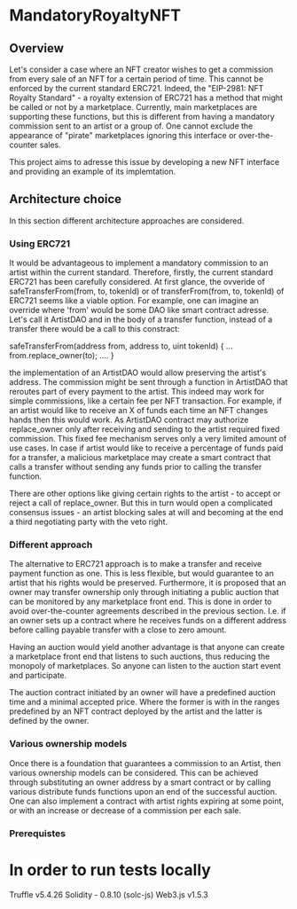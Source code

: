 # MandatoryRoyaltyNFT

## Overview

Let's consider a case where an NFT creator wishes to get a commission from every sale of an NFT for a certain period of time.
This cannot be enforced by the current standard ERC721.
Indeed, the "EIP-2981: NFT Royalty Standard" - a royalty extension of ERC721 has a method that might be called or not by a marketplace. 
Currently, main marketplaces are supporting these functions, but this is different from having a mandatory commission sent to an artist or a group of. One cannot exclude the appearance of "pirate" marketplaces ignoring this interface or over-the-counter sales. 

This project aims to adresse this issue by developing a new NFT interface and providing an example of its implemtation.

## Architecture choice

In this section different architecture approaches are considered.

### Using ERC721

It would be advantageous to implement a mandatory commission to an artist within the current standard. Therefore, firstly, the current standard ERC721 has been carefully considered. At first glance, the ovveride of safeTransferFrom(from, to, tokenId) or of transferFrom(from, to, tokenId) of ERC721 seems like a viable option. For example, one can imagine an override where 'from' would be some DAO like smart contract adresse. Let's call it ArtistDAO and in the body of a transfer function, instead of a transfer there would be a call to this constract:

safeTransferFrom(address from, address to, uint tokenId) {
    ...
    from.replace_owner(to);
    ....
}

the implementation of an ArtistDAO would allow preserving the artist's address. The commission might be sent through a function in ArtistDAO that reroutes part of every payment to the artist. This indeed may work for simple commissions, like a certain fee per NFT transaction.
For example, if an artist would like to receive an X of funds each time an NFT changes hands then this would work. As ArtistDAO contract may authorize replace_owner only after receiving and sending to the artist required fixed commission. 
This fixed fee mechanism serves only a very limited amount of use cases. In case if artist would like to receive a percentage of funds paid for a transfer, a malicious marketplace may create a smart contract that calls a transfer without sending any funds prior to calling the transfer function. 

There are other options like giving certain rights to the artist - to accept or reject a call of replace_owner.
But this in turn would open a complicated consensus issues - an artist blocking sales at will and becoming at the end a third negotiating party with the veto right.

### Different approach

The alternative to ERC721 approach is to make a transfer and receive payment function as one. This is less flexible, but would guarantee to an artist that his rights would be preserved. Furthermore, it is proposed that an owner may transfer ownership only through initiating a public auction that can be monitored by any marketplace front end. This is done in order to avoid over-the-counter agreements described in the previous section. I.e. if an owner sets up a contract where he receives funds on a different address before calling payable transfer with a close to zero amount. 

Having an auction would yield another advantage is that anyone can create a marketplace front end that listens to such auctions, thus reducing the monopoly of marketplaces. So anyone can listen to the auction start event and participate.

The auction contract initiated by an owner will have a predefined auction time and a minimal accepted price. Where the former is with in the ranges predefined by an NFT contract deployed by the artist and the latter is defined by the owner.

### Various ownership models

Once there is a foundation that guarantees a commission to an Artist, then various ownership models can be considered. This can be achieved through substituting an owner address by a smart contract or by calling various distribute funds functions upon an end of the successful auction. One can also implement a contract with artist rights expiring at some point, or with an increase or decrease of a commission per each sale.

### Prerequistes

# In order to run tests locally 

Truffle v5.4.26 
Solidity - 0.8.10 (solc-js)
Web3.js v1.5.3
